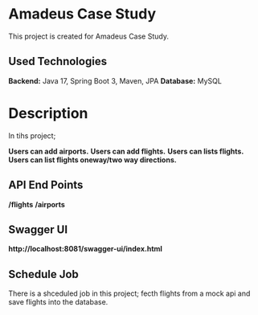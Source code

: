 # Amadeus Case Study

This project is created for Amadeus Case Study.

## Used Technologies

**Backend:** Java 17, Spring Boot 3, Maven, JPA
**Database:** MySQL


# Description

In tihs project;

**Users can add airports.**
**Users can add flights.**
**Users can lists flights.**
**Users can list flights oneway/two way directions.**

## API End Points

**/flights**
**/airports**

## Swagger UI

**http://localhost:8081/swagger-ui/index.html**

## Schedule Job
There is a shceduled job in this project; fecth flights from a mock api and save flights into the database.























 
